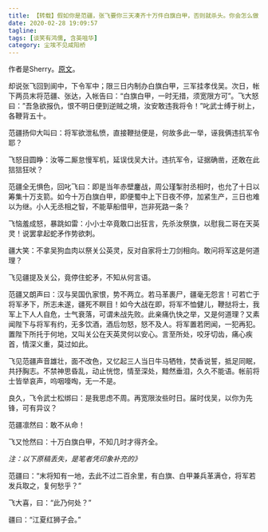 ```yaml
---
title: 【转载】假如你是范疆，张飞要你三天凑齐十万件白旗白甲，否则就杀头。你会怎么做？
date: 2020-02-28 19:09:57
tagline: 
tags: [谈笑有鸿儒, 含英咀华]
category: 尘埃不见咸阳桥
---
```

作者是Sherry。[原文](https://www.zhihu.com/question/376015787/answer/1051941481)。

却说张飞回到阆中，下令军中；限三日内制办白旗白甲，三军挂孝伐吴。次日，帐下两员末将范疆、张达，入帐告曰：“白旗白甲，一时无措，须宽限方可”。飞大怒曰：”吾急欲报仇，恨不明日便到逆贼之境，汝安敢违我将令！”叱武士缚于树上，各鞭背五十。

范疆扬仰大叫曰：将军欲泄私愤，直接鞭挞便是，何故多此一举，诬我俩违抗军令耶？

飞怒目圆睁：汝等二厮怠慢军机，延误伐吴大计。违抗军令，证据确凿，还敢在此狺狺狂吠？

范疆全无惧色，回叱飞曰：即是当年赤壁鏖战，周公瑾掣肘丞相时，也允了十日以筹集十万支箭。如今十万白旗白甲，即便蜀中上下日夜不停，加紧生产，三日也难以为继。小人无丞相之智，不能草船借甲，岂非死路一条？

飞恼羞成怒，暴跳如雷：小小士卒竟敢口出狂言，先杀汝祭旗，以慰我二哥在天英灵！说罢拿起蛇矛作势欲刺。

疆大笑：不拿吴狗血肉以祭关公英灵，反对自家将士刀剑相向。敢问将军这是何道理？

飞见疆提及关公，竟停住蛇矛，不知从何言语。

范疆又朗声曰：汉与吴国仇家恨，势不两立。若马革裹尸，疆毫无怨言！可若亡于将军矛下，所志未遂，疆死不瞑目！如今大战在即，将军不恤健儿，鞭挞将士，我军上下人人自危，士气衰落，可谓未战先败。此亲痛仇快之举，又是何道理？又素闻陛下与将军有约，无多饮酒，酒后勿怒，怒不及人。将军置若罔闻，一犯再犯。置陛下所托于何地，又叫关公在天英灵何以安心。言至所处，咬牙切齿，痛心疾首，情深义重，莫过如此。

飞见范疆声音雄壮，面不改色，又忆起三人当日牛马牺牲，焚香说誓，抵足同眠，共抒胸志。不禁神思昏乱，动止恍惚，情至深处，黯然垂泪，久久不能语。帐前将士皆举哀声，呜咽嚎啕，无一不是。

良久，飞令武士松绑曰：是我思虑不周。再宽限汝些时日。届时伐吴，以你为先锋，可有异议？

范疆凛然曰：敢不从命！

飞又怆然曰：十万白旗白甲，不知几时才得齐全。

_注：以下原稿丢失，是笔者凭印象补充的》_

范疆曰：“末将知有一地，去此不过二百余里，有白旗、白甲兼兵革满仓，将军若发兵取之，复何愁乎？”

飞大喜，曰：“此乃何处？”

疆曰：“江夏红狮子会。”